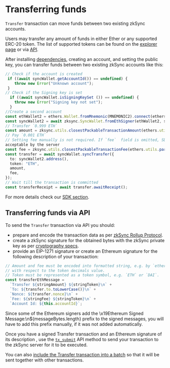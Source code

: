 # Transferring funds
`Transfer` transaction can move funds between two existing  zkSync accounts.

Users may transfer any amount of funds in either Ether or any supported ERC-20 token. The list of supported tokens can be found on the 
[explorer page](https://zkscan.io/tokens) or via [API](https://zksync.io/api/v0.1.html#tokens). 

After installing [dependencies](https://zksync.io/api/sdk/js/tutorial.html#adding-dependencies), creating an account, 
and setting the public key, you can transfer funds between two existing zkSync accounts like this:
```typescript
// Check if the account is created 
 if ((await syncWallet.getAccountId()) == undefined) {
    throw new Error("Unknown account");
 }
// Check if the Signing key is set 
  if ((await syncWallet.isSigningKeySet ()) == undefined) {
    throw new Error("Signing key not set");
  }
//Create a second account
const ethWallet2 = ethers.Wallet.fromMnemonic(MNEMONIC2).connect(ethersProvider);
const syncWallet2 = await zksync.SyncWallet.fromEthSigner(ethWallet2, syncProvider);
// Transfer `0.999 ETH`
const amount = zksync.utils.closestPackableTransactionAmount(ethers.utils.parseEther("0.999"));
// Pay `0.001 ETH`
// Setting fee manually is not required. If `fee`  field is omitted, SDK will choose the lowest possible fee
acceptable by the server 
const fee = zksync.utils.closestPackableTransactionFee(ethers.utils.parseEther("0.001"));
const transfer = await syncWallet.syncTransfer({
  to: syncWallet2.address(),
  token: "ETH",
  amount,
  fee,
});
// Wait till the transaction is committed
const transferReceipt = await transfer.awaitReceipt();
```
For more details check our [SDK section](https://zksync.io/api/sdk/js/).

## Transferring funds via API

To send the `Transfer` transaction via API you should: 

-	prepare and encode the transaction data as per [zkSync Rollup Protocol]( https://github.com/matter-labs/zksync/blob/master/docs/protocol.md#2-transfer ).  
- create a zkSync signature for the obtained bytes with the zkSync private key  as per [cryptography specs]( https://zksync.io/api/sdk/crypto.html). 
-	provide an EIP-1271 signature or create an Ethereum signature for the following description of your transaction:
```js
// Amount and fee must be encoded into formatted string, e.g. by `ethers.utils.formatUnits` method
// with respect to the token decimals value.
// Token must be represented as a token symbol, e.g. `ETH` or `DAI`.
const transferEthMessage =
  `Transfer ${stringAmount} ${stringToken}\n` +
  `To: ${transfer.to.toLowerCase()}\n` +
  `Nonce: ${transfer.nonce}\n` +
  `Fee: ${stringFee} ${stringToken}\n` +
  `Account Id: ${this.accountId}`; 
```
Since some of the Ethereum signers add the \x19Ethereum Signed Message:\n${messageBytes.length} prefix to the signed messages, you will have to add this prefix manually, if it was not added automatically.  

Once you have a signed Transfer transaction and an Ethereum signature of its description , use the [`tx_submit`]( https://zksync.io/api/v0.1.html#tx-submit) API 
method to send your transaction to the zkSync server for it to be executed. 

You can also [include the Transfer transaction into a batch](https://github.com/LesKukh/zksync-docs/blob/LesKukh-patch-2-1/docs/dev/payments-v2/batch.md) so that it will be sent together with other transactions.
